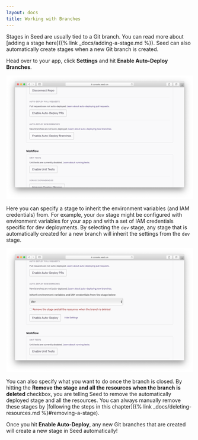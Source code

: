 ```yaml
---
layout: docs
title: Working with Branches
---
```


Stages in Seed are usually tied to a Git branch. You can read more about [adding a stage here]({% link _docs/adding-a-stage.md %}). Seed can also automatically create stages when a new Git branch is created.

Head over to your app, click **Settings** and hit **Enable Auto-Deploy Branches**.

![Enable auto deploy branches](/assets/docs/working-with-branches/enable-auto-deploy-branches.png)

Here you can specify a stage to inherit the environment variables (and IAM credentials) from. For example, your `dev` stage might be configured with environment variables for your app and with a set of IAM credentials specific for dev deployments. By selecting the `dev` stage, any stage that is automatically created for a new branch will inherit the settings from the `dev` stage.

![Auto-deploy branch settings](/assets/docs/working-with-branches/enable-auto-deploy-branch-settings.png)

You can also specify what you want to do once the branch is closed. By hitting the **Remove the stage and all the resources when the branch is deleted** checkbox, you are telling Seed to remove the automatically deployed stage and all the resources. You can always manually remove these stages by [following the steps in this chapter]({% link _docs/deleting-resources.md %}#removing-a-stage).

Once you hit **Enable Auto-Deploy**, any new Git branches that are created will create a new stage in Seed automatically!
